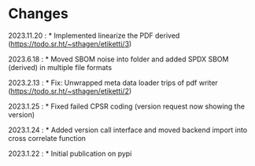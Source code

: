 # Changes

2023.11.20
:    * Implemented linearize the PDF derived (<https://todo.sr.ht/~sthagen/etiketti/3>)

2023.6.18
:    * Moved SBOM noise into folder and added SPDX SBOM (derived) in multiple file formats

2023.2.13
:    * Fix: Unwrapped meta data loader trips of pdf writer (<https://todo.sr.ht/~sthagen/etiketti/2>)

2023.1.25
:    * Fixed failed CPSR coding (version request now showing the version)

2023.1.24
:    * Added version call interface and moved backend import into cross correlate function

2023.1.22
:    * Initial publication on pypi
